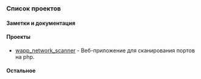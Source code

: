### Список проектов

#### Заметки и документация

#### Проекты

- [wapp_network_scanner](https://github.com/hightemp?tab=repositories#:~:text=wapp_network_scanner) - Веб-приложение для сканирования портов на php.

#### Остальное

